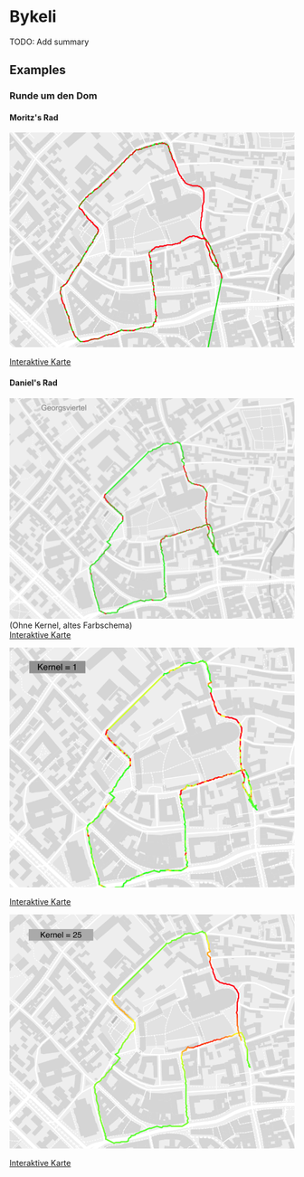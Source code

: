 # Bykeli
TODO: Add summary

## Examples
### Runde um den Dom
#### Moritz's Rad
![](images/Domrunde_moritz.png)

[Interaktive Karte](/data/processed/Domrunde_Moritz.csv.csv.processed_az.geojson)

#### Daniel's Rad

![](images/Domrunde_daniel.png)
(Ohne Kernel, altes Farbschema)  
[Interaktive Karte](/data/processed/Domrunde_Daniel.csv.processed_az.geojson)

![](images/Domrunde_daniel_k1.png)

[Interaktive Karte](data/processed/Domrunde_Daniel.csv.processed_az_kernel1.geojson)

![](images/Domrunde_daniel_k25.png)

[Interaktive Karte](data/processed/Domrunde_Daniel.csv.processed_az_kernel25.geojson)
